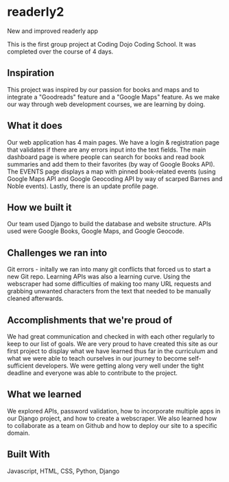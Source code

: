 # readerly2
New and improved readerly app

This is the first group project at Coding Dojo Coding School. It was completed over the course of 4 days.

## Inspiration
This project was inspired by our passion for books and maps and to integrate a "Goodreads" feature and a "Google Maps" feature. As we make our way through web development courses, we are learning by doing.

## What it does
Our web application has 4 main pages. We have a login & registration page that validates if there are any errors input into the text fields. The main dashboard page is where people can search for books and read book summaries and add them to their favorites (by way of Google Books API). The EVENTS page displays a map with pinned book-related events (using Google Maps API and Google Geocoding API by way of scarped Barnes and Noble events). Lastly, there is an update profile page.

## How we built it
Our team used Django to build the database and website structure. APIs used were Google Books, Google Maps, and Google Geocode. 

## Challenges we ran into
Git errors - initally we ran into many git conflicts that forced us to start a new Git repo. Learning APIs was also a learning curve. Using the webscraper had some difficulties of making too many URL requests and grabbing unwanted characters from the text that needed to be manually cleaned afterwards.

## Accomplishments that we're proud of
We had great communication and checked in with each other regularly to keep to our list of goals. We are very proud to have created this site as our first project to display what we have learned thus far in the curriculum and what we were able to teach ourselves in our journey to become self-sufficient developers. We were getting along very well under the tight deadline and everyone was able to contribute to the project.

## What we learned
We explored APIs, password validation, how to incorporate multiple apps in our Django project, and how to create a webscraper. We also learned how to collaborate as a team on Github and how to deploy our site to a specific domain.

## Built With
Javascript, HTML, CSS, Python, Django

